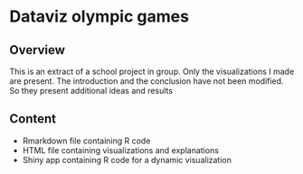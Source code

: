 # Dataviz olympic games

## Overview
This is an extract of a school project in group. Only the visualizations I made are present. The introduction and the conclusion have not been modified. So they present additional ideas and results

## Content
- Rmarkdown file containing R code
- HTML file containing visualizations and explanations
- Shiny app containing R code for a dynamic visualization
